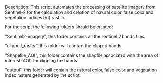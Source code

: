 Description: This script automates the processing of satellite imagery from Sentinel-2 for the calculation and creation of natural color, false color and
vegetation indices (VI) rasters.


For the script the following folders should be created:

"Sentinel2-imagery", this folder contains all the sentinel 2 bands files.

"clipped_raster", this folder will contain the clipped bands.

"Shapefile_AOI", this folder contains the shapfile associated with the area of interest (AOI) for clipping the bands.

"output", this folder will contain the natural color, false color and vegetation index rasters generated by the script.
